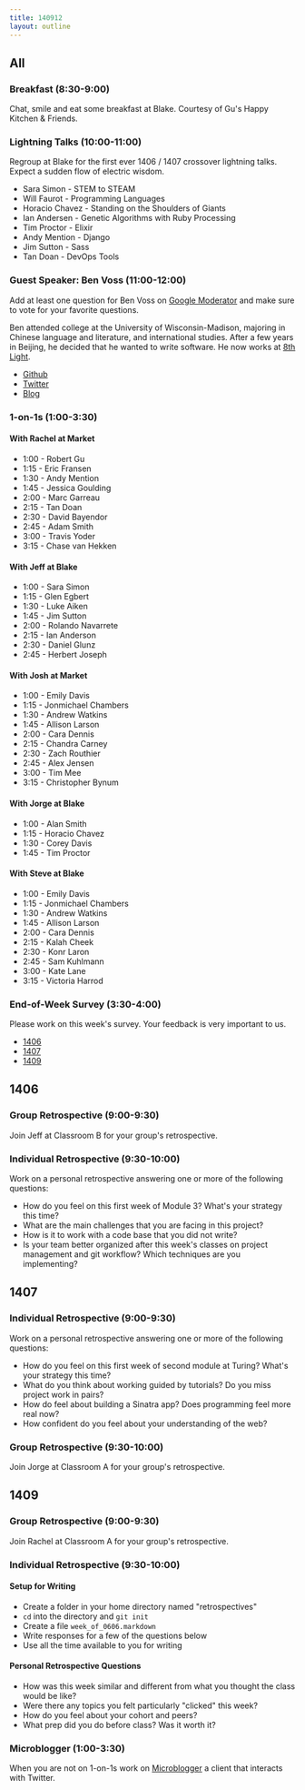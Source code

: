 ```yaml
---
title: 140912
layout: outline
---
```


## All

### Breakfast (8:30-9:00)

Chat, smile and eat some breakfast at Blake. Courtesy of Gu's Happy Kitchen & Friends.

### Lightning Talks (10:00-11:00)

Regroup at Blake for the first ever 1406 / 1407 crossover lightning talks. Expect a sudden flow of electric wisdom.

* Sara Simon - STEM to STEAM
* Will Faurot - Programming Languages
* Horacio Chavez - Standing on the Shoulders of Giants
* Ian Andersen - Genetic Algorithms with Ruby Processing
* Tim Proctor - Elixir
* Andy Mention - Django
* Jim Sutton - Sass
* Tan Doan - DevOps Tools

### Guest Speaker: Ben Voss (11:00-12:00)

Add at least one question for Ben Voss on [Google Moderator](https://www.google.com/moderator/#16/e=20f413) and make sure to vote for your favorite questions.

Ben attended college at the University of Wisconsin-Madison, majoring in Chinese language and literature, and international studies. After a few years in Beijing, he decided that he wanted to write software. He now works at [8th Light](http://www.8thlight.com).

* [Github](https://github.com/bwvoss)
* [Twitter](https://twitter.com/benvoss)
* [Blog](http://blog.8thlight.com/ben-voss/archive.html)

### 1-on-1s (1:00-3:30)

#### With Rachel at Market

* 1:00 - Robert Gu
* 1:15 - Eric Fransen
* 1:30 - Andy Mention
* 1:45 - Jessica Goulding
* 2:00 - Marc Garreau
* 2:15 - Tan Doan
* 2:30 - David Bayendor
* 2:45 - Adam Smith
* 3:00 - Travis Yoder
* 3:15 - Chase van Hekken

#### With Jeff at Blake

* 1:00 - Sara Simon
* 1:15 - Glen Egbert
* 1:30 - Luke Aiken
* 1:45 - Jim Sutton
* 2:00 - Rolando Navarrete
* 2:15 - Ian Anderson
* 2:30 - Daniel Glunz
* 2:45 - Herbert Joseph

#### With Josh at Market

* 1:00 - Emily Davis
* 1:15 - Jonmichael Chambers
* 1:30 - Andrew Watkins
* 1:45 - Allison Larson
* 2:00 - Cara Dennis
* 2:15 - Chandra Carney
* 2:30 - Zach Routhier
* 2:45 - Alex Jensen
* 3:00 - Tim Mee
* 3:15 - Christopher Bynum

#### With Jorge at Blake

* 1:00 - Alan Smith
* 1:15 - Horacio Chavez
* 1:30 - Corey Davis
* 1:45 - Tim Proctor

#### With Steve at Blake

* 1:00 - Emily Davis
* 1:15 - Jonmichael Chambers
* 1:30 - Andrew Watkins
* 1:45 - Allison Larson
* 2:00 - Cara Dennis
* 2:15 - Kalah Cheek
* 2:30 - Konr Laron
* 2:45 - Sam Kuhlmann
* 3:00 - Kate Lane
* 3:15 - Victoria Harrod

### End-of-Week Survey (3:30-4:00)

Please work on this week's survey. Your feedback is very important to us.
* [1406](https://docs.google.com/forms/d/1Yxyz_qSX3xb6AE-mDHg6GQQnuDwMeLewzItGJ6OdwZs/viewform?usp=send_form)
* [1407](https://docs.google.com/forms/d/1kJyG7zeEMEXG7DAHCUXMGfDa0CZLaIX1QWF6BbLAkww/viewform?usp=send_form)
* [1409](https://docs.google.com/forms/d/1qb0Y10AfAGlbKUY1WzsnM7SA4wWW4SESoRwW-MaNjdA/viewform?usp=send_form)

## 1406

### Group Retrospective (9:00-9:30)

Join Jeff at Classroom B for your group's retrospective.

### Individual Retrospective (9:30-10:00)

Work on a personal retrospective answering one or more of the following questions:

* How do you feel on this first week of Module 3? What's your strategy this time?
* What are the main challenges that you are facing in this project?
* How is it to work with a code base that you did not write?
* Is your team better organized after this week's classes on project management and git workflow? Which techniques are you implementing?

## 1407

### Individual Retrospective (9:00-9:30)

Work on a personal retrospective answering one or more of the following questions:

* How do you feel on this first week of second module at Turing? What's your strategy this time?
* What do you think about working guided by tutorials? Do you miss project work in pairs?
* How do feel about building a Sinatra app? Does programming feel more real now?
* How confident do you feel about your understanding of the web?

### Group Retrospective (9:30-10:00)

Join Jorge at Classroom A for your group's retrospective.

## 1409

### Group Retrospective (9:00-9:30)

Join Rachel at Classroom A for your group's retrospective.

### Individual Retrospective (9:30-10:00)

#### Setup for Writing

* Create a folder in your home directory named "retrospectives"
* `cd` into the directory and `git init`
* Create a file `week_of_0606.markdown`
* Write responses for a few of the questions below
* Use all the time available to you for writing

#### Personal Retrospective Questions

* How was this week similar and different from what you thought the class would be like?
* Were there any topics you felt particularly "clicked" this week?
* How do you feel about your cohort and peers?
* What prep did you do before class? Was it worth it?

### Microblogger (1:00-3:30)

When you are not on 1-on-1s work on [Microblogger](http://tutorials.jumpstartlab.com/projects/microblogger.html) a client that interacts with Twitter.
